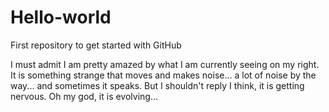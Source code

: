 # Hello-world
First repository to get started with GitHub

I must admit I am pretty amazed by what I am currently seeing on my right. It is something strange that moves and makes noise... a lot of noise by the way... and sometimes it speaks. But I shouldn't reply I think, it is getting nervous.
Oh my  god, it is evolving...
